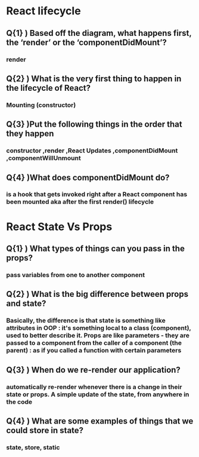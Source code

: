 # React lifecycle

## Q{1} ) Based off the diagram, what happens first, the ‘render’ or the ‘componentDidMount’?

### render

## Q{2} ) What is the very first thing to happen in the lifecycle of React?

### Mounting (constructor)

## Q{3} )Put the following things in the order that they happen

### constructor ,render ,React Updates ,componentDidMount ,componentWillUnmount

## Q{4} )What does componentDidMount do?

### is a hook that gets invoked right after a React component has been mounted aka after the first render() lifecycle

# React State Vs Props

## Q{1} ) What types of things can you pass in the props?

### pass variables from one to another component

## Q{2} ) What is the big difference between props and state?

### Basically, the difference is that state is something like attributes in OOP : it's something local to a class (component), used to better describe it. Props are like parameters - they are passed to a component from the caller of a component (the parent) : as if you called a function with certain parameters

## Q{3} ) When do we re-render our application?

### automatically re-render whenever there is a change in their state or props. A simple update of the state, from anywhere in the code

## Q{4} ) What are some examples of things that we could store in state?

### state, store, static
